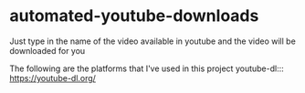 # automated-youtube-downloads
Just type in the name of the video available in youtube and the video will be downloaded for you

The following are the platforms that I've used in this project
youtube-dl:::  https://youtube-dl.org/



